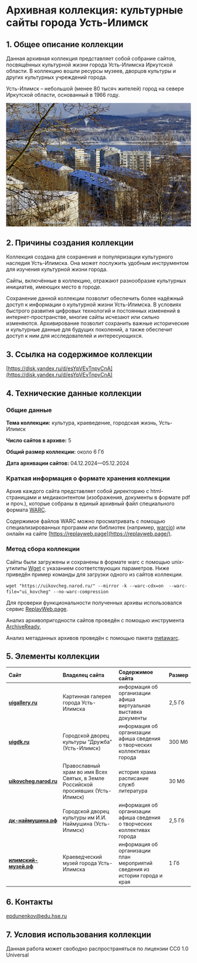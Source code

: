 # Архивная коллекция: культурные сайты города Усть-Илимск 

## **1\. Общее описание коллекции**

Данная архивная коллекция представляет собой собрание сайтов, посвящённых культурной жизни города Усть-Илимска Иркутской области. В коллекцию вошли ресурсы музеев, дворцов культуры и других культурных учреждений города.

Усть-Илимск – небольшой (менее 80 тысяч жителей) город на севере Иркутской области, основанный в 1966 году. 

[![Левобережная часть города Усть-Илимска](./ui.png)](./ui.png)

## **2\. Причины создания коллекции**

Коллекция создана для сохранения и популяризации культурного наследия Усть-Илимска. Она может послужить удобным инструментом для изучения культурной жизни города. 

Сайты, включённые в коллекцию, отражают разнообразие культурных инициатив, имеющих место в городе.

Сохранение данной коллекции позволит обеспечить более надёжный доступ к информации о культурной жизни Усть-Илимска. В условиях быстрого развития цифровых технологий и постоянных изменений в интернет-пространстве, многие сайты исчезают или сильно изменяются. Архивирование позволит сохранить важные исторические и культурные данные для будущих поколений, а также обеспечит доступ к ним для исследователей и интересующихся.

## **3\. Ссылка на содержимое коллекции**

[https://disk.yandex.ru/d/esYpVEvTnpyCnA](https://disk.yandex.ru/d/esYpVEvTnpyCnA) 

## **4\. Технические данные коллекции**

### **Общие данные**

**Тема коллекции:** культура, краеведение, городская жизнь, Усть-Илимск

**Число сайтов в архиве:** 5

**Общий размер коллекции:** около 6 Гб

**Дата архивации сайтов:** 04.12.2024—05.12.2024

### **Краткая информация о формате хранения коллекции**

Архив каждого сайта представляет собой директорию с html-страницами и медиаконтентом (изображения, документы в формате pdf и проч.), которые собраны в единый архивный файл специального формата [WARC](https://ru.wikipedia.org/wiki/Web_ARChive).

Содержимое файлов WARC можно просматривать с помощью специализированных программ или библиотек (например, [warcio](https://pypi.org/project/warcio/)) или онлайн на сайте [https://replayweb.page](https://replayweb.page/).

### **Метод сбора коллекции**

Сайты были загружены и сохранены в формате warc с помощью unix-утилиты [Wget](https://ru.wikipedia.org/wiki/Wget) c указанием соответствующих параметров. Ниже приведён пример команды для загрузки одного из сайтов коллекции.

```
wget "https://uikovcheg.narod.ru/" --mirror -k --warc-cdx=on  --warc-file="ui_kovcheg" --no-warc-compression
```
Для проверки функциональности полученных архивы использовался сервис [ReplayWeb.page](http://ReplayWeb.page).

Анализ архивопригодности сайтов проведён с помощью инструмента [ArchiveReady](https://archiveready.com/),

Анализ метаданных архивов проведён с помощью пакета [metawarc](https://github.com/datacoon/metawarc).

## **5\. Элементы коллекции**

| Сайт | Владелец сайта | Содержимое сайта | Размер |
| :---- | :---- | :---- | :---- |
| [**uigallery.ru**](http://uigallery.ru) | Картинная галерея города Усть-Илимска | информация об организации афиша виртуальная выставка документы | 2,5 Гб |
| [**uigdk.ru**](http://uigdk.ru) | Городской дворец культуры “Дружба” (Усть-Илимск) | информация об организации афиша сведения о творческих коллективах города | 300 Мб |
| [**uikovcheg.narod.ru**](http://uikovcheg.narod.ru) | Православный храм во имя Всех Cвятых, в Земле Российской просиявших (Усть-Илимск)  | история храма расписание служб литература | 30 Мб |
| [**дк-наймушина.рф**](http://дк-наймушина.рф)| Городской дворец культуры им И.И. Наймушина (Усть-Илимск) | информация об организации афиша сведения о творческих коллективах города | 2,5 Гб |
| [**илимский-музей.рф**](http://лимский-музей.рф) | Краеведческий музей города Усть-Илимска | информация об организации план мероприятий сведения из истории города и края | 1 Гб |

## **6\. Контакты**

[epdunenkov@edu.hse.ru](mailto:epdunenkov@edu.hse.ru)

## **7\. Условия использования коллекции**

Данная работа может свободно распространяться по лицензии CC0 1.0 Universal
